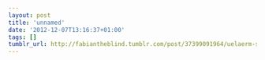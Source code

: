```yaml
---
layout: post
title: 'unnamed'
date: '2012-12-07T13:16:37+01:00'
tags: []
tumblr_url: http://fabiantheblind.tumblr.com/post/37399091964/uelaerm-screenrecord-from-fabiantheblind-on
---
```


